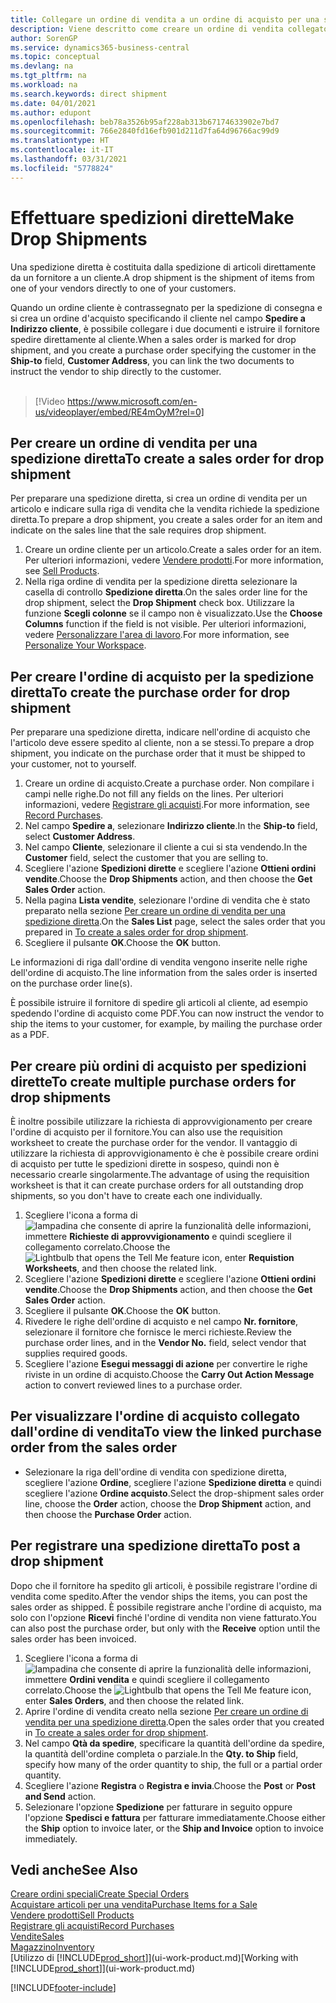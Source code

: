```yaml
---
title: Collegare un ordine di vendita a un ordine di acquisto per una spedizione diretta | Documenti Microsoft
description: Viene descritto come creare un ordine di vendita collegato a un ordine di acquisto per consentire la spedizione diretta dal fornitore al cliente.
author: SorenGP
ms.service: dynamics365-business-central
ms.topic: conceptual
ms.devlang: na
ms.tgt_pltfrm: na
ms.workload: na
ms.search.keywords: direct shipment
ms.date: 04/01/2021
ms.author: edupont
ms.openlocfilehash: beb78a3526b95af228ab313b67174633902e7bd7
ms.sourcegitcommit: 766e2840fd16efb901d211d7fa64d96766ac99d9
ms.translationtype: HT
ms.contentlocale: it-IT
ms.lasthandoff: 03/31/2021
ms.locfileid: "5778824"
---
```

# <a name="make-drop-shipments"></a><span data-ttu-id="80eba-103">Effettuare spedizioni dirette</span><span class="sxs-lookup"><span data-stu-id="80eba-103">Make Drop Shipments</span></span>

<span data-ttu-id="80eba-104">Una spedizione diretta è costituita dalla spedizione di articoli direttamente da un fornitore a un cliente.</span><span class="sxs-lookup"><span data-stu-id="80eba-104">A drop shipment is the shipment of items from one of your vendors directly to one of your customers.</span></span>

<span data-ttu-id="80eba-105">Quando un ordine cliente è contrassegnato per la spedizione di consegna e si crea un ordine d'acquisto specificando il cliente nel campo **Spedire a** **Indirizzo cliente**, è possibile collegare i due documenti e istruire il fornitore spedire direttamente al cliente.</span><span class="sxs-lookup"><span data-stu-id="80eba-105">When a sales order is marked for drop shipment, and you create a purchase order specifying the customer in the **Ship-to** field, **Customer Address**, you can link the two documents to instruct the vendor to ship directly to the customer.</span></span>
<br><br>  
  
> [!Video https://www.microsoft.com/en-us/videoplayer/embed/RE4mOyM?rel=0]

## <a name="to-create-a-sales-order-for-drop-shipment"></a><span data-ttu-id="80eba-106">Per creare un ordine di vendita per una spedizione diretta</span><span class="sxs-lookup"><span data-stu-id="80eba-106">To create a sales order for drop shipment</span></span>

<span data-ttu-id="80eba-107">Per preparare una spedizione diretta, si crea un ordine di vendita per un articolo e indicare sulla riga di vendita che la vendita richiede la spedizione diretta.</span><span class="sxs-lookup"><span data-stu-id="80eba-107">To prepare a drop shipment, you create a sales order for an item and indicate on the sales line that the sale requires drop shipment.</span></span>

1. <span data-ttu-id="80eba-108">Creare un ordine cliente per un articolo.</span><span class="sxs-lookup"><span data-stu-id="80eba-108">Create a sales order for an item.</span></span> <span data-ttu-id="80eba-109">Per ulteriori informazioni, vedere [Vendere prodotti](sales-how-sell-products.md).</span><span class="sxs-lookup"><span data-stu-id="80eba-109">For more information, see [Sell Products](sales-how-sell-products.md).</span></span>
2. <span data-ttu-id="80eba-110">Nella riga ordine di vendita per la spedizione diretta selezionare la casella di controllo **Spedizione diretta**.</span><span class="sxs-lookup"><span data-stu-id="80eba-110">On the sales order line for the drop shipment, select the **Drop Shipment** check box.</span></span> <span data-ttu-id="80eba-111">Utilizzare la funzione **Scegli colonne** se il campo non è visualizzato.</span><span class="sxs-lookup"><span data-stu-id="80eba-111">Use the **Choose Columns** function if the field is not visible.</span></span> <span data-ttu-id="80eba-112">Per ulteriori informazioni, vedere [Personalizzare l'area di lavoro](ui-personalization-user.md).</span><span class="sxs-lookup"><span data-stu-id="80eba-112">For more information, see [Personalize Your Workspace](ui-personalization-user.md).</span></span>

## <a name="to-create-the-purchase-order-for-drop-shipment"></a><span data-ttu-id="80eba-113">Per creare l'ordine di acquisto per la spedizione diretta</span><span class="sxs-lookup"><span data-stu-id="80eba-113">To create the purchase order for drop shipment</span></span>

<span data-ttu-id="80eba-114">Per preparare una spedizione diretta, indicare nell'ordine di acquisto che l'articolo deve essere spedito al cliente, non a se stessi.</span><span class="sxs-lookup"><span data-stu-id="80eba-114">To prepare a drop shipment, you indicate on the purchase order that it must be shipped to your customer, not to yourself.</span></span>

1. <span data-ttu-id="80eba-115">Creare un ordine di acquisto.</span><span class="sxs-lookup"><span data-stu-id="80eba-115">Create a purchase order.</span></span> <span data-ttu-id="80eba-116">Non compilare i campi nelle righe.</span><span class="sxs-lookup"><span data-stu-id="80eba-116">Do not fill any fields on the lines.</span></span> <span data-ttu-id="80eba-117">Per ulteriori informazioni, vedere [Registrare gli acquisti](purchasing-how-record-purchases.md).</span><span class="sxs-lookup"><span data-stu-id="80eba-117">For more information, see [Record Purchases](purchasing-how-record-purchases.md).</span></span>
2. <span data-ttu-id="80eba-118">Nel campo **Spedire a**, selezionare **Indirizzo cliente**.</span><span class="sxs-lookup"><span data-stu-id="80eba-118">In the **Ship-to** field, select **Customer Address**.</span></span>
3. <span data-ttu-id="80eba-119">Nel campo **Cliente**, selezionare il cliente a cui si sta vendendo.</span><span class="sxs-lookup"><span data-stu-id="80eba-119">In the **Customer** field, select the customer that you are selling to.</span></span>
4. <span data-ttu-id="80eba-120">Scegliere l'azione **Spedizioni dirette** e scegliere l'azione **Ottieni ordini vendite**.</span><span class="sxs-lookup"><span data-stu-id="80eba-120">Choose the **Drop Shipments** action, and then choose the **Get Sales Order** action.</span></span>
5. <span data-ttu-id="80eba-121">Nella pagina **Lista vendite**, selezionare l'ordine di vendita che è stato preparato nella sezione [Per creare un ordine di vendita per una spedizione diretta](sales-how-drop-shipment.md#to-create-a-sales-order-for-drop-shipment).</span><span class="sxs-lookup"><span data-stu-id="80eba-121">On the **Sales List** page, select the sales order that you prepared in [To create a sales order for drop shipment](sales-how-drop-shipment.md#to-create-a-sales-order-for-drop-shipment).</span></span>
6. <span data-ttu-id="80eba-122">Scegliere il pulsante **OK**.</span><span class="sxs-lookup"><span data-stu-id="80eba-122">Choose the **OK** button.</span></span>

<span data-ttu-id="80eba-123">Le informazioni di riga dall'ordine di vendita vengono inserite nelle righe dell'ordine di acquisto.</span><span class="sxs-lookup"><span data-stu-id="80eba-123">The line information from the sales order is inserted on the purchase order line(s).</span></span>

<span data-ttu-id="80eba-124">È possibile istruire il fornitore di spedire gli articoli al cliente, ad esempio spedendo l'ordine di acquisto come PDF.</span><span class="sxs-lookup"><span data-stu-id="80eba-124">You can now instruct the vendor to ship the items to your customer, for example, by mailing the purchase order as a PDF.</span></span>     

## <a name="to-create-multiple-purchase-orders-for-drop-shipments"></a><span data-ttu-id="80eba-125">Per creare più ordini di acquisto per spedizioni dirette</span><span class="sxs-lookup"><span data-stu-id="80eba-125">To create multiple purchase orders for drop shipments</span></span>

<span data-ttu-id="80eba-126">È inoltre possibile utilizzare la richiesta di approvvigionamento per creare l'ordine di acquisto per il fornitore.</span><span class="sxs-lookup"><span data-stu-id="80eba-126">You can also use the requisition worksheet to create the purchase order for the vendor.</span></span> <span data-ttu-id="80eba-127">Il vantaggio di utilizzare la richiesta di approvvigionamento è che è possibile creare ordini di acquisto per tutte le spedizioni dirette in sospeso, quindi non è necessario crearle singolarmente.</span><span class="sxs-lookup"><span data-stu-id="80eba-127">The advantage of using the requisition worksheet is that it can create purchase orders for all outstanding drop shipments, so you don't have to create each one individually.</span></span>

1. <span data-ttu-id="80eba-128">Scegliere l'icona a forma di ![lampadina che consente di aprire la funzionalità delle informazioni](media/ui-search/search_small.png "Informazioni sull'operazione che si desidera eseguire"), immettere **Richieste di approvvigionamento** e quindi scegliere il collegamento correlato.</span><span class="sxs-lookup"><span data-stu-id="80eba-128">Choose the ![Lightbulb that opens the Tell Me feature](media/ui-search/search_small.png "Tell me what you want to do") icon, enter **Requistion Worksheets**, and then choose the related link.</span></span>
2. <span data-ttu-id="80eba-129">Scegliere l'azione **Spedizioni dirette** e scegliere l'azione **Ottieni ordini vendite**.</span><span class="sxs-lookup"><span data-stu-id="80eba-129">Choose the **Drop Shipments** action, and then choose the **Get Sales Order** action.</span></span>
3. <span data-ttu-id="80eba-130">Scegliere il pulsante **OK**.</span><span class="sxs-lookup"><span data-stu-id="80eba-130">Choose the **OK** button.</span></span>
4. <span data-ttu-id="80eba-131">Rivedere le righe dell'ordine di acquisto e nel campo **Nr. fornitore**, selezionare il fornitore che fornisce le merci richieste.</span><span class="sxs-lookup"><span data-stu-id="80eba-131">Review the purchase order lines, and in the **Vendor No.** field, select vendor that supplies required goods.</span></span> 
5. <span data-ttu-id="80eba-132">Scegliere l'azione **Esegui messaggi di azione** per convertire le righe riviste in un ordine di acquisto.</span><span class="sxs-lookup"><span data-stu-id="80eba-132">Choose the **Carry Out Action Message** action to convert reviewed lines to a purchase order.</span></span>

## <a name="to-view-the-linked-purchase-order-from-the-sales-order"></a><span data-ttu-id="80eba-133">Per visualizzare l'ordine di acquisto collegato dall'ordine di vendita</span><span class="sxs-lookup"><span data-stu-id="80eba-133">To view the linked purchase order from the sales order</span></span>

* <span data-ttu-id="80eba-134">Selezionare la riga dell'ordine di vendita con spedizione diretta, scegliere l'azione **Ordine**, scegliere l'azione **Spedizione diretta** e quindi scegliere l'azione **Ordine acquisto**.</span><span class="sxs-lookup"><span data-stu-id="80eba-134">Select the drop-shipment sales order line, choose the **Order** action, choose the **Drop Shipment** action, and then choose the **Purchase Order** action.</span></span>

## <a name="to-post-a-drop-shipment"></a><span data-ttu-id="80eba-135">Per registrare una spedizione diretta</span><span class="sxs-lookup"><span data-stu-id="80eba-135">To post a drop shipment</span></span>

<span data-ttu-id="80eba-136">Dopo che il fornitore ha spedito gli articoli, è possibile registrare l'ordine di vendita come spedito.</span><span class="sxs-lookup"><span data-stu-id="80eba-136">After the vendor ships the items, you can post the sales order as shipped.</span></span> <span data-ttu-id="80eba-137">È possibile registrare anche l'ordine di acquisto, ma solo con l'opzione **Ricevi** finché l'ordine di vendita non viene fatturato.</span><span class="sxs-lookup"><span data-stu-id="80eba-137">You can also post the purchase order, but only with the **Receive** option until the sales order has been invoiced.</span></span>

1. <span data-ttu-id="80eba-138">Scegliere l'icona a forma di ![lampadina che consente di aprire la funzionalità delle informazioni](media/ui-search/search_small.png "Informazioni sull'operazione che si desidera eseguire"), immettere **Ordini vendita** e quindi scegliere il collegamento correlato.</span><span class="sxs-lookup"><span data-stu-id="80eba-138">Choose the ![Lightbulb that opens the Tell Me feature](media/ui-search/search_small.png "Tell me what you want to do") icon, enter **Sales Orders**, and then choose the related link.</span></span>
2. <span data-ttu-id="80eba-139">Aprire l'ordine di vendita creato nella sezione [Per creare un ordine di vendita per una spedizione diretta](#to-create-a-sales-order-for-drop-shipment).</span><span class="sxs-lookup"><span data-stu-id="80eba-139">Open the sales order that you created in [To create a sales order for drop shipment](#to-create-a-sales-order-for-drop-shipment).</span></span>
3. <span data-ttu-id="80eba-140">Nel campo **Qtà da spedire**, specificare la quantità dell'ordine da spedire, la quantità dell'ordine completa o parziale.</span><span class="sxs-lookup"><span data-stu-id="80eba-140">In the **Qty. to Ship** field, specify how many of the order quantity to ship, the full or a partial order quantity.</span></span>
4. <span data-ttu-id="80eba-141">Scegliere l'azione **Registra** o **Registra e invia**.</span><span class="sxs-lookup"><span data-stu-id="80eba-141">Choose the **Post** or **Post and Send** action.</span></span>
5. <span data-ttu-id="80eba-142">Selezionare l'opzione **Spedizione** per fatturare in seguito oppure l'opzione **Spedisci e fattura** per fatturare immediatamente.</span><span class="sxs-lookup"><span data-stu-id="80eba-142">Choose either the **Ship** option to invoice later, or the **Ship and Invoice** option to invoice immediately.</span></span>

## <a name="see-also"></a><span data-ttu-id="80eba-143">Vedi anche</span><span class="sxs-lookup"><span data-stu-id="80eba-143">See Also</span></span>

[<span data-ttu-id="80eba-144">Creare ordini speciali</span><span class="sxs-lookup"><span data-stu-id="80eba-144">Create Special Orders</span></span>](sales-how-to-create-special-orders.md)  
[<span data-ttu-id="80eba-145">Acquistare articoli per una vendita</span><span class="sxs-lookup"><span data-stu-id="80eba-145">Purchase Items for a Sale</span></span>](purchasing-how-purchase-products-sale.md)  
[<span data-ttu-id="80eba-146">Vendere prodotti</span><span class="sxs-lookup"><span data-stu-id="80eba-146">Sell Products</span></span>](sales-how-sell-products.md)  
[<span data-ttu-id="80eba-147">Registrare gli acquisti</span><span class="sxs-lookup"><span data-stu-id="80eba-147">Record Purchases</span></span>](purchasing-how-record-purchases.md)  
[<span data-ttu-id="80eba-148">Vendite</span><span class="sxs-lookup"><span data-stu-id="80eba-148">Sales</span></span>](sales-manage-sales.md)  
[<span data-ttu-id="80eba-149">Magazzino</span><span class="sxs-lookup"><span data-stu-id="80eba-149">Inventory</span></span>](inventory-manage-inventory.md)  
<span data-ttu-id="80eba-150">[Utilizzo di [!INCLUDE[prod_short](includes/prod_short.md)]](ui-work-product.md)</span><span class="sxs-lookup"><span data-stu-id="80eba-150">[Working with [!INCLUDE[prod_short](includes/prod_short.md)]](ui-work-product.md)</span></span>


[!INCLUDE[footer-include](includes/footer-banner.md)]